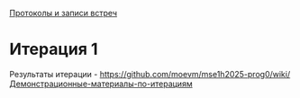[Протоколы и записи встреч]( https://github.com/moevm/mse1h2025-prog0/wiki/%D0%9F%D1%80%D0%BE%D1%82%D0%BE%D0%BA%D0%BE%D0%BB%D1%8B-%D0%B8-%D0%B7%D0%B0%D0%BF%D0%B8%D1%81%D0%B8-%D0%B2%D1%81%D1%82%D1%80%D0%B5%D1%87 )

# Итерация 1

Результаты итерации - https://github.com/moevm/mse1h2025-prog0/wiki/Демонстрационные-материалы-по-итерациям 
